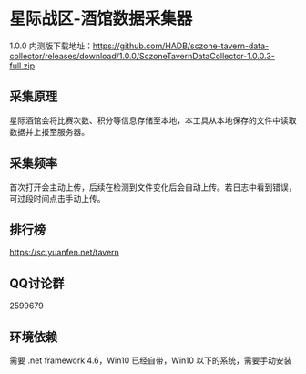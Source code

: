 # 星际战区-酒馆数据采集器

1.0.0 内测版下载地址：https://github.com/HADB/sczone-tavern-data-collector/releases/download/1.0.0/SczoneTavernDataCollector-1.0.0.3-full.zip

## 采集原理
星际酒馆会将比赛次数、积分等信息存储至本地，本工具从本地保存的文件中读取数据并上报至服务器。

## 采集频率
首次打开会主动上传，后续在检测到文件变化后会自动上传。若日志中看到错误，可过段时间点击手动上传。

## 排行榜
https://sc.yuanfen.net/tavern

## QQ讨论群
2599679

## 环境依赖
需要 .net framework 4.6，Win10 已经自带，Win10 以下的系统，需要手动安装
